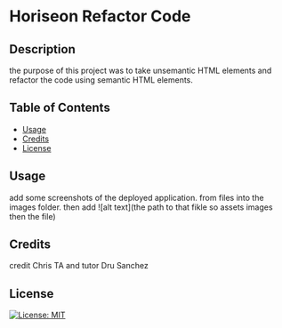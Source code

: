 # Horiseon Refactor Code

## Description 
the purpose of this project was to take unsemantic HTML elements and refactor the code using semantic HTML elements.

## Table of Contents

* [Usage](#usage)
* [Credits](#credits)
* [License](#license)

## Usage

add some screenshots of the deployed application. from files into the images folder. then add ![alt text](the path to that fikle so assets images then the file)

## Credits

credit Chris TA and tutor Dru Sanchez

## License

[![License: MIT](https://img.shields.io/badge/License-MIT-yellow.svg)](https://opensource.org/licenses/MIT)